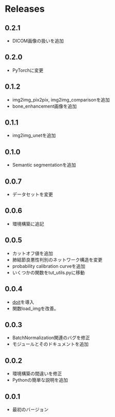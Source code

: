 # Releases

## 0.2.1
- DICOM画像の扱いを追加

## 0.2.0
- PyTorchに変更

## 0.1.2
- img2img_pix2pix, img2img_comparisonを追加
- bone_enhancement画像を追加

## 0.1.1
- img2img_unetを追加

## 0.1.0
- Semantic segmentationを追加

## 0.0.7
- データセットを変更

## 0.0.6
- 環境構築に追記

## 0.0.5
- カットオフ値を追加
- 肺結節良悪性判別のネットワーク構造を変更
- probability calibration curveを追加
- いくつかの関数をtut_utils.pyに移動

## 0.0.4
- [doit](https://pydoit.org/contents.html)を導入
- 関数load_imgを改善。

## 0.0.3
- BatchNormalization関連のバグを修正
- モジュールとそのドキュメントを追加

## 0.0.2
- 環境構築の間違いを修正
- Pythonの簡単な説明を追加

## 0.0.1
- 最初のバージョン